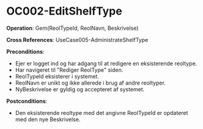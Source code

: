 ﻿# OC002-EditShelfType

**Operation**: Gem(ReolTypeId, ReolNavn, Beskrivelse)

**Cross References**: UseCase005-AdministrateShelfType

**Preconditions**:
- Ejer er logget ind og har adgang til at redigere en eksisterende reoltype.
- Har navigeret til "Rediger ReolType" siden.
- ReolTypeId eksisterer i systemet.
- ReolNavn er unikt og ikke allerede i brug af andre reoltyper.
- NyBeskrivelse er gyldig og accepteret af systemet.

**Postconditions**:
- Den eksisterende reoltype med det angivne ReolTypeId er opdateret med den nye Beskrivelse.
